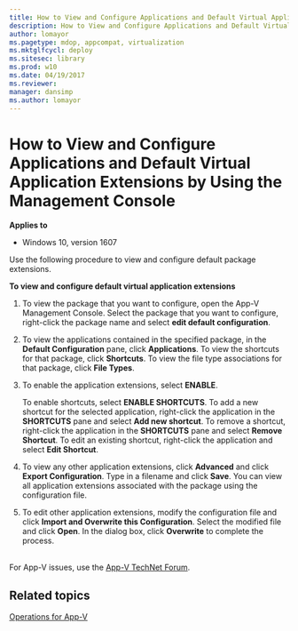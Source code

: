 ```yaml
---
title: How to View and Configure Applications and Default Virtual Application Extensions by Using the Management Console (Windows 10)
description: How to View and Configure Applications and Default Virtual Application Extensions by Using the Management Console
author: lomayor
ms.pagetype: mdop, appcompat, virtualization
ms.mktglfcycl: deploy
ms.sitesec: library
ms.prod: w10
ms.date: 04/19/2017
ms.reviewer: 
manager: dansimp
ms.author: lomayor
---
```



# How to View and Configure Applications and Default Virtual Application Extensions by Using the Management Console

**Applies to**
-   Windows 10, version 1607

Use the following procedure to view and configure default package extensions.

**To view and configure default virtual application extensions**

1.  To view the package that you want to configure, open the App-V Management Console. Select the package that you want to configure, right-click the package name and select **edit default configuration**.

2.  To view the applications contained in the specified package, in the **Default Configuration** pane, click **Applications**. To view the shortcuts for that package, click **Shortcuts**. To view the file type associations for that package, click **File Types**.

3.  To enable the application extensions, select **ENABLE**.

    To enable shortcuts, select **ENABLE SHORTCUTS**. To add a new shortcut for the selected application, right-click the application in the **SHORTCUTS** pane and select **Add new shortcut**. To remove a shortcut, right-click the application in the **SHORTCUTS** pane and select **Remove Shortcut**. To edit an existing shortcut, right-click the application and select **Edit Shortcut**.

4.  To view any other application extensions, click **Advanced** and click **Export Configuration**. Type in a filename and click **Save**. You can view all application extensions associated with the package using the configuration file.

5.  To edit other application extensions, modify the configuration file and click **Import and Overwrite this Configuration**. Select the modified file and click **Open**. In the dialog box, click **Overwrite** to complete the process.



<br>For App-V issues, use the [App-V TechNet Forum](https://social.technet.microsoft.com/Forums/en-US/home?forum=mdopappv).

## Related topics

[Operations for App-V](appv-operations.md)
